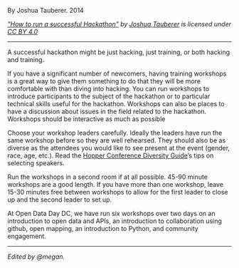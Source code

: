 By Joshua Tauberer. 2014

[_"How to run a successful Hackathon"_](https://hackathon.guide/) _by_ [_Joshua Tauberer_](https://razor.occams.info/) _is licensed under_ [_CC BY 4.0_](http://creativecommons.org/licenses/by/4.0)

---

A successful hackathon might be just hacking, just training, or both hacking and training.

If you have a significant number of newcomers, having training workshops is a great way to give them something to do that they will be more comfortable with than diving into hacking. You can run workshops to introduce participants to the subject of the hackathon or to particular technical skills useful for the hackathon. Workshops can also be places to have a discussion about issues in the field related to the hackathon. Workshops should be interactive as much as possible

Choose your workshop leaders carefully. Ideally the leaders have run the same workshop before so they are well rehearsed. They should also be as diverse as the attendees you would like to see present at the event (gender, race, age, etc.). Read the [Hopper Conference Diversity Guide](http://conference.hopper.org.nz/#speakers)’s tips on selecting speakers.

Run the workshops in a second room if at all possible. 45-90 minute workshops are a good length. If you have more than one workshop, leave 15-30 minutes free between workshops to allow for the first leader to close up and the second leader to set up.

At Open Data Day DC, we have run six workshops over two days on an introduction to open data and APIs, an introduction to collaboration using github, open mapping, an introduction to Python, and community engagement.

---

_Edited by @megan._